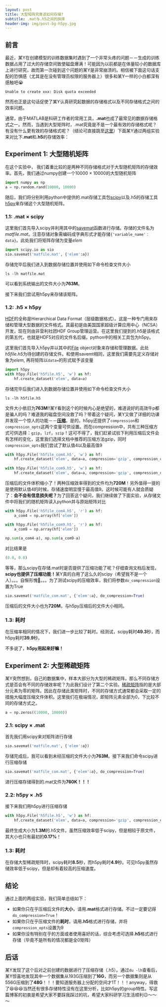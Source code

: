 ```yaml
---
layout: post
title: 大型矩阵究竟该如何存储?
subtitle: .mat与.h5之间的抉择
header-img: img/post-bg-h5py.jpg 
---
```


## 前言
最近，某Y在创建模型的训练数据集时遇到了一个非常头疼的问题－－生成的训练数据占用了过大的存储空间致使磁盘爆满！可能因为以前都是在体量较小的数据库上进行研究，故而第一次碰到这个问题的某Y是非常崩溃的。相信被下面这句话支配的恐惧感（尤其是在没有管理员权限的服务器上）很多和某Y一样的小白都深有感触吧&#128557;
```ccs
Unable to create xxx: Disk quota exceeded
```
然而也正是这句话促使了某Y认真研究起数据的存储格式以及不同存储格式之间的效率问题。

通常，由于MATLAB是科研工作者的常用工具，<strong>.mat</strong>也成了最常见的数据存储格式之一。然而，当遇到大型矩阵时，.mat究竟是不是一个最有效的存储格式呢？有没有什么更有效的存储格式呢？（结论可直接跳至[这里](#conclusion)）下面某Y通过两组实验来对比下<strong>.mat</strong>和<strong>.h5</strong>的存储效率：

## Experiment 1: 大型随机矩阵
在这个实验中， 我们着重比较的是两种不同存储格式对于大型随机矩阵的存储效率。首先，我们通过numpy创建一个10000 &#xd7; 10000的大型随机矩阵
```python
import numpy as np
a = np.random.rand(10000, 10000)
```
随后，我们将分别利用python中提供的.mat存储工具包[scipy](https://www.scipy.org/)以及.h5的存储工具[h5py](https://www.h5py.org/)来存储这个大型随机矩阵。

### 1.1: .mat &#xd7; scipy
这里我们首先导入scipy并利用其中的[savemat](https://docs.scipy.org/doc/scipy/reference/generated/scipy.io.savemat.html)函数进行存储。存储的文件名为<em>matfile.mat</em>。注意存储对象需编码成字典形式才能存储`{'variable_name'：data}`。此处我们将矩阵存储为变量<em>elem</em>
```python
import scipy.io as sio
sio.savemat('matfile.mat', {'elem':a})
```

存储完毕后我们进入到数据存储位置并使用如下命令检查文件大小
```ccs
ls -lh matfile.mat
```

可以看到系统输出的文件大小为<strong>763M</strong>。


接下来我们尝试用h5py来存储该矩阵。

### 1.2: .h5 &#xd7; h5py
[HDF](https://zh.wikipedia.org/wiki/HDF)的全称是Hierarchical Data Format（层级数据格式）。这是一种专门用来存储和管理大型数据的文件格式。其最初是由美国国家超级计算应用中心（NCSA）开发，现在则由非营利社团HDF Group管理运营。在这里我们提到的.h5是该格式的第五代，也就是HDF5对应的文件名后缀。python中的相关工具包为h5py。

这里我们首先导入h5py并以其中的[File](http://docs.h5py.org/en/stable/high/file.html) object对象来存储和管理数据。此处<em>h5file.h5</em>为待创建的存储文件。和使用savemt相同，这里我们需要先定义存储对象为<em>elem</em>, 再将矩阵以`data=`的形式赋予该变量
```python
import h5py
with h5py.File('h5file.h5', 'w') as hf:
    hf.create_dataset('elem', data=a)
```

存储完毕后我们进入到数据存储位置并使用如下命令检查文件大小
```ccs
ls -lh h5file.h5
```

文件大小依旧为<strong>763M</strong>!!某Y看到这个的时候内心是绝望的，难道说好的高效牛p都是骗人的吗？难道我的磁盘空间没救了吗？带着这个疑问，某Y又做了详细的功课并发现一个惊人的功能－－[<strong>压缩</strong>](http://docs.h5py.org/en/stable/high/dataset.html?highlight=compression)。是的，h5py还提供了`compression`和`compression_opts`这两个变量可供设置。而在compression中，共有三种压缩方式可供选择：`gzip`，`lzf`，`szip`！这可不得了，我们赶紧试验下利用压缩后文件会有怎样的变化，这里我们选择文档中推荐的压缩方法gzip，同时`compression_opts`我们尝试了默认值4以及最高值9
```python
with h5py.File('h5file_com4.h5', 'w') as hf:
    hf.create_dataset('elem', data=a, compression='gzip', compression_opts=4)
    
with h5py.File('h5file_com9.h5', 'w') as hf:
    hf.create_dataset('elem', data=a, compression='gzip', compression_opts=9)
```

压缩后的文件体积缩小了！两种压缩效率得到的文件均为<strong>720M</strong>！另外值得一提的是使用默认值4的时候，存储速度明显慢于最高值9。这时候可能有人就会质疑了：<strong>会不会有信息损失呢？</strong>为了回答这个疑问，我们继续做了下面实验，从存储文件中将我们的随机矩阵读入python并与原始矩阵对比
```python
with h5py.File('h5file_com4.h5', 'r') as hf:
    a_com4 = np.array(hf['elem'])

with h5py.File('h5file_com9.h5', 'r') as hf:
    a_com9 = np.array(hf['elem'])
    
np.sum(a_com4-a), np.sum(a_com9-a)
```

对比结果是
```python
(0.0, 0.0)
```

等等，那么scipy在存储.mat时是否提供了压缩功能了呢？仔细查询文档后发现，<strong>scipy也提供了压缩功能！</strong>某Y真的白用了这么久的scipy（希望我不是一个人）。。。自惭形愧&#128584;。。。为了测试scipy的压缩效率，我们将参数`do_compression`设置为True
```python
sio.savemat('matfile_com.mat', {'elem':a}, do_compression=True)
```

压缩后的文件大小也为<strong>720M</strong>，与h5py压缩后的文件大小相同。

### 1.3: 耗时
在压缩率相同的情况下，我们进一步比较了耗时。经测试，scipy耗时<strong>49.3</strong>秒，而h5py耗时<strong>39.9</strong>秒。

不多说了，<strong>h5py用起来好嘛！</strong>


## Experiment 2: 大型稀疏矩阵
某Y突然想到，自己的数据集中，样本大部分为大型的稀疏矩阵，那么不同存储方式是否会有不同的存储效率呢？为此我们设计了第二个实验。[稀疏矩阵](https://en.wikipedia.org/wiki/Sparse_matrix)指的是大部分元素为零的矩阵。因此在存储此类矩阵时，不同的存储方式通常都会采取一定的措施大幅度压缩文件体积。这里我们在极端情况，即矩阵元素全部为0，下比较不同的存储方式之。
```python
a = np.zeros((10000, 10000))
```

### 2.1: scipy &#xd7; .mat
首先我们用scipy来对矩阵进行存储
```python
sio.savemat('matfile.mat', {'elem':a})
```

存储完成后，我可以看到未经压缩的文件大小为<strong>763M</strong>。接下来我们命令scipy进行压缩存储
```python
sio.savemat('matfile_com.mat', {'elem':a}, do_compression=True)
```

进行压缩存储得到的.mat文件为<strong>760K！！！</strong>

### 2.2: h5py &#xd7; .h5
接下来我们用h5py进行压缩存储
```python
with h5py.File('h5file.h5', 'w') as hf:
    hf.create_dataset('elem', data=a, compression='gzip', compression_opts=9)
```

最终生成大小为<strong>1.3M</strong>的.h5文件。虽然压缩效率低于scipy，但是相较于原文件，其大小也只有最初的<strong>0.17%</strong>！

### 1.3: 耗时
在存储大型稀疏矩阵时，scipy耗时<strong>8.5</strong>秒，而h5py耗时<strong>4.9</strong>秒。可见h5py虽然存储效率低于scipy，但是却有着较高的压缩速度。

## <a name="conclusion"></a>结论
通过上面的两组实验，我们简单总结如下：
* 如果你只在乎压缩后文件的<strong>大小</strong>，请用<strong>.mat</strong>格式进行存储。不过一定要记得`do_compression=True`！
* 如果你只在乎压缩文件的<strong>耗时</strong>，请用<strong>.h5</strong>格式进行存储，并将`compression_opts`设置为9
* 如果你没有特别在乎的方面或者使用喜好的话，综合考虑可选择<strong>.h5</strong>格式进行存储（毕竟不是所有的情况都是全0矩阵）

## 后话
某Y发现了这个后对之前创建的数据进行了压缩存储（.h5）。通过`du -lh`查看后，某Y惊喜地发现其中一个数据集从193G压缩到了<strong>16G</strong>，而另一个数据集则是从556G压缩到了<strong>48G</strong>！！！要知道服务器上分配的空间才1T！！！anyway，得救了&#128518;&#128518;&#128518;当然还有很多存储特性没有在这里分析，比如h5py的group特性。写这篇博客的初衷是希望大家不要踩我踩过的坑，希望大家科研学习生活顺利&#128521;～～～


